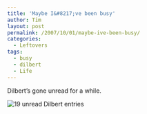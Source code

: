```yaml
---
title: 'Maybe I&#8217;ve been busy'
author: Tim
layout: post
permalink: /2007/10/01/maybe-ive-been-busy/
categories:
  - Leftovers
tags:
  - busy
  - dilbert
  - Life
---
```

Dilbert&#8217;s gone unread for a while.

![19 unread Dilbert entries][1]

 [1]: http://timshadel.com/wp-content/uploads/2007/10/1470398316_28d8be8a9e_o.png

